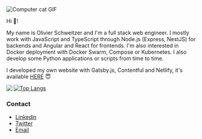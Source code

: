 ![Computer cat GIF](https://media.giphy.com/media/dNgK7Ws7y176U/giphy.gif)

Hi 👋! 

My name is Olivier Schweitzer and I'm a full stack web engineer.
I mostly work with JavaScript and TypeScript through Node.js (Express, NestJS) for backends and Angular and React for frontends.
I'm also interested in Docker deployment with Docker Swarm, Compose or Kubernetes.
I also develop some Python applications or scripts from time to time.

I developed my own website with Gatsby.js, Contentful and Netlify, it's available [HERE](https://www.oschweitzer.dev/) :innocent: 

<a href="https://github.com/oschweitzer/oschweitzer">
  <img align="left" src="https://github-readme-stats.vercel.app/api?username=oschweitzer&theme=tokyonight&show_icons=true&count_private=true&include_all_commits=true alt="Olivier's GitHub Stats" />
</a>

[![Top Langs](https://github-readme-stats.vercel.app/api/top-langs/?username=oschweitzer&layout=compact&hide=java)](https://github.com/oschweitzer/oschweitzer)


### Contact

- [Linkedin](www.linkedin.com/in/olivier-schweitzer)
- [Twitter](https://twitter.com/Oli_Schweitzer)
- [Email](mailto:olivier.sch68@gmail.com?subject=[GitHub])
